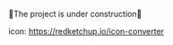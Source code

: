 :children_crossing:The project is under construction:children_crossing:

icon: https://redketchup.io/icon-converter
